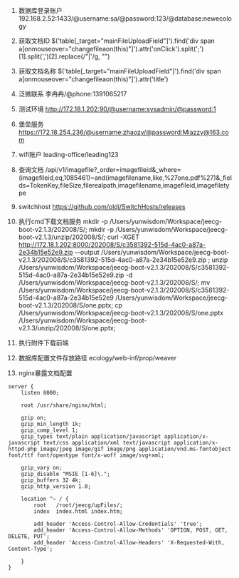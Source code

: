 
1. 数据库登录账户
    192.168.2.52:1433/@username:sa/@password:123/@database:newecology

2. 获取文档ID
    $('table[_target="mainFileUploadField"]').find('div span a[onmouseover="changefileaon(this)"]').attr('onClick').split(';')[1].split(',')[2].replace(/\"|\'/g, "")

3. 获取文档名称
    $('table[_target="mainFileUploadField"]').find('div span a[onmouseover="changefileaon(this)"]').attr('title')

4. 泛微联系
   李冉冉/@phone:1391065217

5. 测试环境
    http://172.18.1.202:90/@username:sysadmin/@password:1

6. 堡垒服务
    https://172.18.254.236/@username:zhaozy/@password:Miazzy@163.com

7. wifi账户
    leading-office/leading123

8. 查询文档
    /api/v1/imagefile?_order=imagefileid&_where=(imagefileid,eq,1085461)~and(imagefilename,like,%27one.pdf%27)&_fields=TokenKey,fileSize,filerealpath,imagefilename,imagefileid,imagefiletype

9. switchhost
    https://github.com/oldj/SwitchHosts/releases

10. 执行cmd下载文档服务
    mkdir -p /Users/yunwisdom/Workspace/jeecg-boot-v2.1.3/202008/S/;
    mkdir -p /Users/yunwisdom/Workspace/jeecg-boot-v2.1.3/unzip/202008/S/;
    curl -XGET http://172.18.1.202:8000/202008/S/c3581392-515d-4ac0-a87a-2e34b15e52e9.zip --output /Users/yunwisdom/Workspace/jeecg-boot-v2.1.3/202008/S/c3581392-515d-4ac0-a87a-2e34b15e52e9.zip ;
    unzip /Users/yunwisdom/Workspace/jeecg-boot-v2.1.3/202008/S/c3581392-515d-4ac0-a87a-2e34b15e52e9.zip -d /Users/yunwisdom/Workspace/jeecg-boot-v2.1.3/202008/S/;
    mv /Users/yunwisdom/Workspace/jeecg-boot-v2.1.3/202008/S/c3581392-515d-4ac0-a87a-2e34b15e52e9 /Users/yunwisdom/Workspace/jeecg-boot-v2.1.3/202008/S/one.pptx;
    cp /Users/yunwisdom/Workspace/jeecg-boot-v2.1.3/202008/S/one.pptx /Users/yunwisdom/Workspace/jeecg-boot-v2.1.3/unzip/202008/S/one.pptx;

11. 执行附件下载前端
    
    <script type="text/javascript" src="https://cdn.jsdelivr.net/gh/Miazzy/yunwisdoms@v8.0.0/cdn/common/superagent.min.js"></script>
    <script type="text/javascript" src="https://cdn.jsdelivr.net/gh/Miazzy/yunwisdoms@v8.0.0/cdn/common/FileSaver.min.js"></script>
    <script type="text/javascript" src="https://cdn.jsdelivr.net/gh/Miazzy/yunwisdoms@r2.0.5/cdn/common/pinyinlite_full.min.js"></script>
    <script type="text/javascript" src="https://book-hub.oss-cn-beijing.aliyuncs.com/cdn/workflow.downfile.js"></script>

12.  数据库配置文件存放路径
    ecology/web-inf/prop/weaver

13.  nginx暴露文档配置
    
    server {
        listen 8000;

        root /usr/share/nginx/html;

        gzip on;
        gzip_min_length 1k;
        gzip_comp_level 1;
        gzip_types text/plain application/javascript application/x-javascript text/css application/xml text/javascript application/x-httpd-php image/jpeg image/gif image/png application/vnd.ms-fontobject font/ttf font/opentype font/x-woff image/svg+xml;

        gzip_vary on;
        gzip_disable "MSIE [1-6]\.";
        gzip_buffers 32 4k;
        gzip_http_version 1.0;

        location ^~ / {
            root   /root/jeecg/upFiles/;
            index  index.html index.htm;

            add_header 'Access-Control-Allow-Credentials' 'true';
            add_header 'Access-Control-Allow-Methods' 'OPTION, POST, GET, DELETE, PUT';
            add_header 'Access-Control-Allow-Headers' 'X-Requested-With, Content-Type';

        }	
    }

